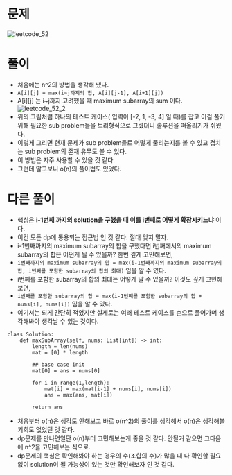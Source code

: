 # 문제
![leetcode_52](https://user-images.githubusercontent.com/51700219/76594240-e785c180-653b-11ea-88e1-ad5c0dda27f6.png)

# 풀이
- 처음에는 n^2의 방법을 생각해 냈다.
- `A[i][j] = max(i~j까지의 합, A[i][j-1], A[i+1][j])`
- A[i][j] 는 i~j까지 고려했을 때 maximum subarray의 sum 이다.
![leetcode_52_2](https://user-images.githubusercontent.com/51700219/76594481-a2ae5a80-653c-11ea-9a03-9b2bdd178605.jpg)
- 위의 그림처럼 하나의 테스트 케이스( 입력이 [-2, 1, -3, 4] 일 때)를 잡고 이걸 풀기위해 필요한 sub problem들을 트리형식으로 그렸더니 솔루션을 떠올리기가 쉬웠다.
- 이렇게 그리면 현재 문제가 sub problem들로 어떻게 풀리는지를 볼 수 있고 겹치는 sub problem의 존재 유무도 볼 수 있다.
- 이 방법은 자주 사용할 수 있을 것 같다.
- 그런데 알고보니 o(n)의 풀이법도 있었다.

# 다른 풀이
- 핵심은 **i-1번째 까지의 solution을 구했을 때 이를 i번째로 어떻게 확장시키느냐** 이다.
- 이건 모든 dp에 통용되는 접근법 인 것 같다. 절대 잊지 말자.
- i-1번째까지의 maximum subarray의 합을 구했다면 i번째에서의 maximum subarray의 합은 어떤게 될 수 있을까? 한번 깊게 고민해보면,
- `i번째까지의 maximum subarray의 합 = max(i-1번째까지의 maximum subarray의 합, i번째를 포함한 subarray의 합의 최대)` 임을 알 수 있다.
- i번째를 포함한 subarray의 합의 최대는 어떻게 알 수 있을까? 이것도 깊게 고민해보면,
- `i번째를 포함한 subarray의 합 = max(i-1번째를 포함한 subarray의 합 + nums[i], nums[i])` 임을 알 수 있다.
- 여기서는 되게 간단히 적었지만 실제로는 여러 테스트 케이스를 손으로 풀어가며 생각해봐야 생각날 수 있는 것이다.
```python3
class Solution:
    def maxSubArray(self, nums: List[int]) -> int:
        length = len(nums)
        mat = [0] * length
        
        ## base case init
        mat[0] = ans = nums[0]
            
        for i in range(1,length):
            mat[i] = max(mat[i-1] + nums[i], nums[i])
            ans = max(ans, mat[i])
        
        return ans
  ```
  
- 처음부터 o(n)은 생각도 안해보고 바로 o(n^2)의 풀이를 생각해서 o(n)은 생각해볼 기회도 없었던 것 같다.
- dp문제를 만나면일단 o(n)부터 고민해보는게 좋을 것 같다. 안될거 같으면 그다음에 n^2을 고민해보는 식으로.
- dp문제의 핵심은 확인해봐야 하는 경우의 수(조합의 수)가 많을 때 다 확인할 필요 없이 solution이 될 가능성이 있는 것만 확인해보자 인 것 같다.

